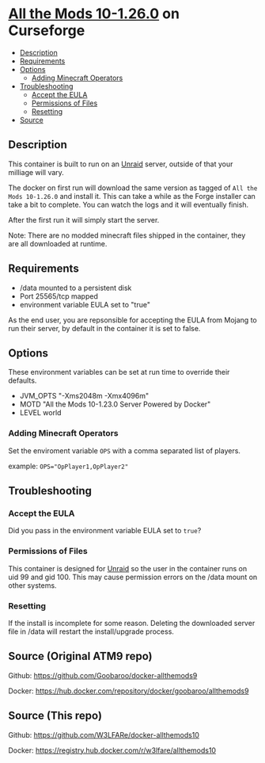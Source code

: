 # [All the Mods 10-1.26.0](https://www.curseforge.com/minecraft/modpacks/all-the-mods-10) on Curseforge
<!-- toc -->

- [Description](#description)
- [Requirements](#requirements)
- [Options](#options)
  * [Adding Minecraft Operators](#adding-minecraft-operators)
- [Troubleshooting](#troubleshooting)
  * [Accept the EULA](#accept-the-eula)
  * [Permissions of Files](#permissions-of-files)
  * [Resetting](#resetting)
- [Source](#source-original-atm9-repo)

<!-- tocstop -->

## Description

This container is built to run on an [Unraid](https://unraid.net) server, outside of that your milliage will vary.

The docker on first run will download the same version as tagged of `All the Mods 10-1.26.0` and install it.  This can take a while as the Forge installer can take a bit to complete.  You can watch the logs and it will eventually finish.

After the first run it will simply start the server.

Note: There are no modded minecraft files shipped in the container, they are all downloaded at runtime.

## Requirements

* /data mounted to a persistent disk
* Port 25565/tcp mapped
* environment variable EULA set to "true"

As the end user, you are repsonsible for accepting the EULA from Mojang to run their server, by default in the container it is set to false.

## Options

These environment variables can be set at run time to override their defaults.

* JVM_OPTS "-Xms2048m -Xmx4096m"
* MOTD "All the Mods 10-1.23.0 Server Powered by Docker"
* LEVEL world

### Adding Minecraft Operators

Set the enviroment variable `OPS` with a comma separated list of players.

example:
`OPS="OpPlayer1,OpPlayer2"`

## Troubleshooting

### Accept the EULA
Did you pass in the environment variable EULA set to `true`?

### Permissions of Files
This container is designed for [Unraid](https://unraid.net) so the user in the container runs on uid 99 and gid 100.  This may cause permission errors on the /data mount on other systems.

### Resetting
If the install is incomplete for some reason.  Deleting the downloaded server file in /data will restart the install/upgrade process.

## Source (Original ATM9 repo)
Github: https://github.com/Goobaroo/docker-allthemods9

Docker: https://hub.docker.com/repository/docker/goobaroo/allthemods9

## Source (This repo)
Github: https://github.com/W3LFARe/docker-allthemods10

Docker: https://registry.hub.docker.com/r/w3lfare/allthemods10
